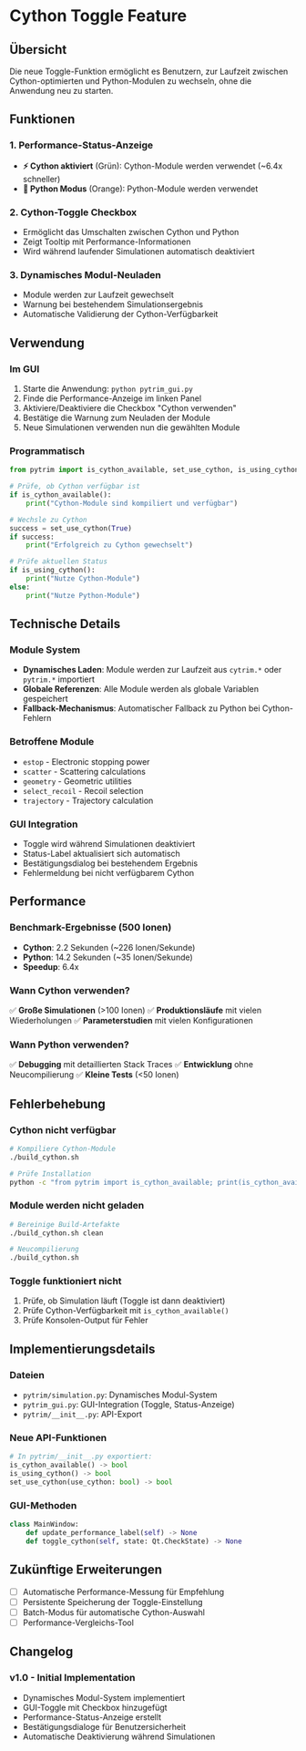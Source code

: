 # Cython Toggle Feature

## Übersicht

Die neue Toggle-Funktion ermöglicht es Benutzern, zur Laufzeit zwischen Cython-optimierten und Python-Modulen zu wechseln, ohne die Anwendung neu zu starten.

## Funktionen

### 1. Performance-Status-Anzeige
- **⚡ Cython aktiviert** (Grün): Cython-Module werden verwendet (~6.4x schneller)
- **🐍 Python Modus** (Orange): Python-Module werden verwendet

### 2. Cython-Toggle Checkbox
- Ermöglicht das Umschalten zwischen Cython und Python
- Zeigt Tooltip mit Performance-Informationen
- Wird während laufender Simulationen automatisch deaktiviert

### 3. Dynamisches Modul-Neuladen
- Module werden zur Laufzeit gewechselt
- Warnung bei bestehendem Simulationsergebnis
- Automatische Validierung der Cython-Verfügbarkeit

## Verwendung

### Im GUI
1. Starte die Anwendung: `python pytrim_gui.py`
2. Finde die Performance-Anzeige im linken Panel
3. Aktiviere/Deaktiviere die Checkbox "Cython verwenden"
4. Bestätige die Warnung zum Neuladen der Module
5. Neue Simulationen verwenden nun die gewählten Module

### Programmatisch

```python
from pytrim import is_cython_available, set_use_cython, is_using_cython

# Prüfe, ob Cython verfügbar ist
if is_cython_available():
    print("Cython-Module sind kompiliert und verfügbar")

# Wechsle zu Cython
success = set_use_cython(True)
if success:
    print("Erfolgreich zu Cython gewechselt")

# Prüfe aktuellen Status
if is_using_cython():
    print("Nutze Cython-Module")
else:
    print("Nutze Python-Module")
```

## Technische Details

### Module System
- **Dynamisches Laden**: Module werden zur Laufzeit aus `cytrim.*` oder `pytrim.*` importiert
- **Globale Referenzen**: Alle Module werden als globale Variablen gespeichert
- **Fallback-Mechanismus**: Automatischer Fallback zu Python bei Cython-Fehlern

### Betroffene Module
- `estop` - Electronic stopping power
- `scatter` - Scattering calculations
- `geometry` - Geometric utilities
- `select_recoil` - Recoil selection
- `trajectory` - Trajectory calculation

### GUI Integration
- Toggle wird während Simulationen deaktiviert
- Status-Label aktualisiert sich automatisch
- Bestätigungsdialog bei bestehendem Ergebnis
- Fehlermeldung bei nicht verfügbarem Cython

## Performance

### Benchmark-Ergebnisse (500 Ionen)
- **Cython**: 2.2 Sekunden (~226 Ionen/Sekunde)
- **Python**: 14.2 Sekunden (~35 Ionen/Sekunde)
- **Speedup**: 6.4x

### Wann Cython verwenden?
✅ **Große Simulationen** (>100 Ionen)
✅ **Produktionsläufe** mit vielen Wiederholungen
✅ **Parameterstudien** mit vielen Konfigurationen

### Wann Python verwenden?
✅ **Debugging** mit detaillierten Stack Traces
✅ **Entwicklung** ohne Neucompilierung
✅ **Kleine Tests** (<50 Ionen)

## Fehlerbehebung

### Cython nicht verfügbar
```bash
# Kompiliere Cython-Module
./build_cython.sh

# Prüfe Installation
python -c "from pytrim import is_cython_available; print(is_cython_available())"
```

### Module werden nicht geladen
```bash
# Bereinige Build-Artefakte
./build_cython.sh clean

# Neucompilierung
./build_cython.sh
```

### Toggle funktioniert nicht
1. Prüfe, ob Simulation läuft (Toggle ist dann deaktiviert)
2. Prüfe Cython-Verfügbarkeit mit `is_cython_available()`
3. Prüfe Konsolen-Output für Fehler

## Implementierungsdetails

### Dateien
- `pytrim/simulation.py`: Dynamisches Modul-System
- `pytrim_gui.py`: GUI-Integration (Toggle, Status-Anzeige)
- `pytrim/__init__.py`: API-Export

### Neue API-Funktionen
```python
# In pytrim/__init__.py exportiert:
is_cython_available() -> bool
is_using_cython() -> bool
set_use_cython(use_cython: bool) -> bool
```

### GUI-Methoden
```python
class MainWindow:
    def update_performance_label(self) -> None
    def toggle_cython(self, state: Qt.CheckState) -> None
```

## Zukünftige Erweiterungen

- [ ] Automatische Performance-Messung für Empfehlung
- [ ] Persistente Speicherung der Toggle-Einstellung
- [ ] Batch-Modus für automatische Cython-Auswahl
- [ ] Performance-Vergleichs-Tool

## Changelog

### v1.0 - Initial Implementation
- Dynamisches Modul-System implementiert
- GUI-Toggle mit Checkbox hinzugefügt
- Performance-Status-Anzeige erstellt
- Bestätigungsdialoge für Benutzersicherheit
- Automatische Deaktivierung während Simulationen
